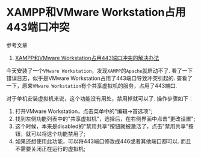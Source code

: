 # XAMPP和VMware Workstation占用443端口冲突

参考文章

1. [XAMPP和VMware Workstation占用443端口冲突的解决办法](http://www.weste.net/2014/10-28/99655.html)

今天安装了一个`VMware Workstation`，发现`XAMPP`的`Apache`就启动不了. 看了一下错误日志，似乎是VMware Workstation占用了443端口导致冲突引起的. 查看了一下，原来`VMware Workstation`有个共享虚拟机的服务，占用了443端口. 

对于单机安装虚拟机来说，这个功能没有用处，禁用掉就可以了. 操作步骤如下：

1. 打开VMware Workstation，点击菜单中的"编辑->首选项";
2. 找到左侧功能列表中的"共享虚拟机"，选择后，在右侧界面中点击"更改设置";
3. 这个时候，本来是disabled的"禁用共享"按钮就被激活了，点击"禁用共享"按钮，就可以将这个功能禁用了;
4. 如果还想使用此功能，可以将443端口修改成446或者其他端口都可以. 而且不需要关闭正在运行的虚拟机;
